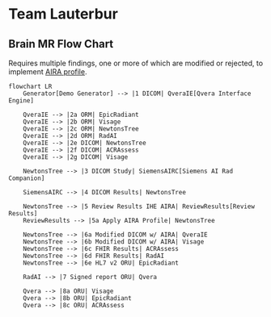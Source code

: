 # Team Lauterbur
## Brain MR Flow Chart

Requires multiple findings, one or more of which are modified or rejected, to implement [AIRA profile](https://www.ihe.net/uploadedFiles/Documents/Radiology/IHE_RAD_Suppl_AIRA.pdf).

```mermaid
flowchart LR
    Generator[Demo Generator] --> |1 DICOM| QveraIE[Qvera Interface Engine]

    QveraIE --> |2a ORM| EpicRadiant
    QveraIE --> |2b ORM| Visage
    QveraIE --> |2c ORM| NewtonsTree
    QveraIE --> |2d ORM| RadAI
    QveraIE --> |2e DICOM| NewtonsTree
    QveraIE --> |2f DICOM| ACRAssess
    QveraIE --> |2g DICOM| Visage

    NewtonsTree --> |3 DICOM Study| SiemensAIRC[Siemens AI Rad Companion]

    SiemensAIRC --> |4 DICOM Results| NewtonsTree

    NewtonsTree --> |5 Review Results IHE AIRA| ReviewResults[Review Results]
    ReviewResults --> |5a Apply AIRA Profile| NewtonsTree

    NewtonsTree --> |6a Modified DICOM w/ AIRA| QveraIE
    NewtonsTree --> |6b Modified DICOM w/ AIRA| Visage
    NewtonsTree --> |6c FHIR Results| ACRAssess
    NewtonsTree --> |6d FHIR Results| RadAI
    NewtonsTree --> |6e HL7 v2 ORU| EpicRadiant

    RadAI --> |7 Signed report ORU| Qvera

    Qvera --> |8a ORU| Visage
    Qvera --> |8b ORU| EpicRadiant
    Qvera --> |8c ORU| ACRAssess  
```
